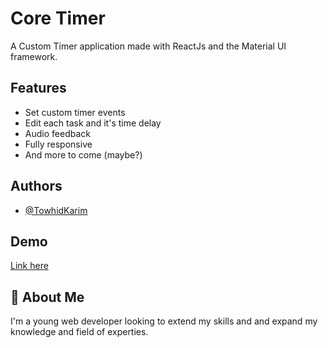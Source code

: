 
# Core Timer

A Custom Timer application made with ReactJs and the Material UI framework. 


## Features

- Set custom timer events 
- Edit each task and it's time delay
- Audio feedback
- Fully responsive
- And more to come (maybe?)


## Authors

- [@TowhidKarim](https://github.com/Towhidkarim/)


## Demo

[Link here](https://core-timer.netlify.app/)


## 🚀 About Me
I'm a young web developer looking to extend my skills and and expand my knowledge and field of experties.

